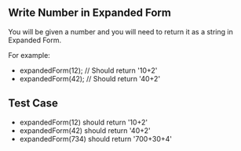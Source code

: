 ## Write Number in Expanded Form

You will be given a number and you will need to return it as a string in Expanded Form.

For example:
- expandedForm(12); // Should return '10+2'
- expandedForm(42); // Should return '40+2'

## Test Case
- expandedForm(12) should return '10+2'
- expandedForm(42) should return '40+2'
- expandedForm(734) should return '700+30+4'

